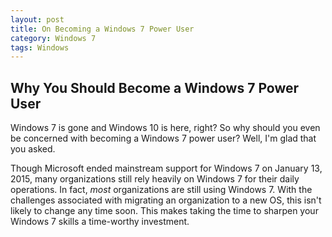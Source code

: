 ```yaml
---
layout: post
title: On Becoming a Windows 7 Power User
category: Windows 7
tags: Windows
---
```


## Why You Should Become a Windows 7 Power User

Windows 7 is gone and Windows 10 is here, right?  So why should you even be concerned with becoming a Windows 7 power user?  Well, I'm glad that you asked.  

Though Microsoft ended mainstream support for Windows 7 on January 13, 2015, many organizations still rely heavily on Windows 7 for their daily operations.  In fact, *most* organizations are still using Windows 7.  With the challenges associated with migrating an organization to a new OS, this isn't likely to change any time soon.  This makes taking the time to sharpen your Windows 7 skills a time-worthy investment.


